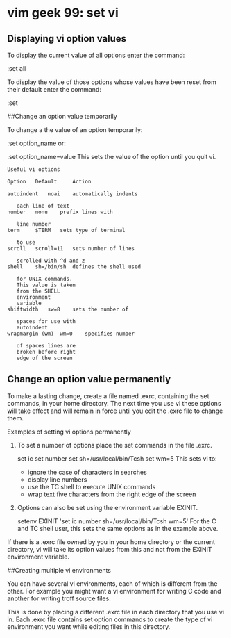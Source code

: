 # vim geek 99: set vi

## Displaying vi option values

To display the current value of all options enter the command:

:set all

To display the value of those options whose values have been reset from their default enter the command:

:set


##Change an option value temporarily

To change a the value of an option temporarily:

   :set option_name
or:

   :set option_name=value
This sets the value of the option until you quit vi.

	Useful vi options

	Option	 Default	 Action
	
	autoindent	 noai	 automatically indents
	
	   each line of text
	number	 nonu	 prefix lines with
	
	   line number
	term	 $TERM	 sets type of terminal
	
	   to use
	scroll	 scroll=11	 sets number of lines
	
	   scrolled with ^d and z
	shell	 sh=/bin/sh	 defines the shell used
	
	   for UNIX commands.
	   This value is taken
	   from the SHELL
	   environment
	   variable
	shiftwidth	 sw=8	 sets the number of
	
	   spaces for use with
	   autoindent
	wrapmargin (wm)	 wm=0	 specifies number
	
	   of spaces lines are
	   broken before right
	   edge of the screen

## Change an option value permanently

To make a lasting change, create a file named .exrc, containing the set commands, in your home directory. The next time you use vi these options will take effect and will remain in force until you edit the .exrc file to change them.

Examples of setting vi options permanently

1. To set a number of options place the set commands in the file .exrc.

   set ic
   set number
   set sh=/usr/local/bin/Tcsh
   set wm=5
This sets vi to:

   - ignore the case of characters in searches
   - display line numbers
   - use the TC shell to execute UNIX commands
   - wrap text five characters from the right edge
     of the screen
2. Options can also be set using the environment variable EXINIT.

   setenv EXINIT 'set ic number sh=/usr/local/bin/Tcsh wm=5'
For the C and TC shell user, this sets the same options as in the example above.

If there is a .exrc file owned by you in your home directory or the current directory, vi will take its option values from this and not from the EXINIT environment variable.


##Creating multiple vi environments

You can have several vi environments, each of which is different from the other. For example you might want a vi environment for writing C code and another for writing troff source files.

This is done by placing a different .exrc file in each directory that you use vi in. Each .exrc file contains set option commands to create the type of vi environment you want while editing files in this directory.